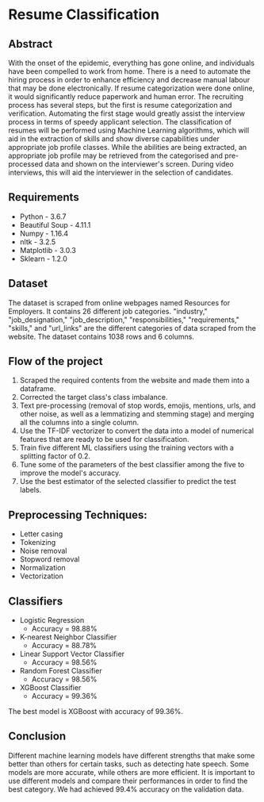 # **Resume Classification**

## Abstract
With the onset of the epidemic, everything has gone online, and individuals have been compelled to work from home. There is a need to automate the hiring process in order to enhance efficiency and decrease manual labour that may be done electronically. If resume categorization were done online, it would significantly reduce paperwork and human error. The recruiting process has several steps, but the first is resume categorization and verification. Automating the first stage would greatly assist the interview process in terms of speedy applicant selection. The classification of resumes will be performed using Machine Learning algorithms, which will aid in the extraction of skills and show diverse capabilities under appropriate job profile classes. While the abilities are being extracted, an appropriate job profile may be retrieved from the categorised and pre-processed data and shown on the interviewer's screen. During video interviews, this will aid the interviewer in the selection of candidates.

## Requirements
- Python - 3.6.7
- Beautiful Soup - 4.11.1
- Numpy - 1.16.4
- nltk - 3.2.5
- Matplotlib - 3.0.3
- Sklearn - 1.2.0

## Dataset
The dataset is scraped from online webpages named Resources for Employers. It contains 26 different job categories. "industry," "job_designation," "job_description," "responsibilities," "requirements," "skills," and "url_links" are the different categories of data scraped from the website. The dataset contains 1038 rows and 6 columns.

## Flow of the project
1. Scraped the required contents from the website and made them into a dataframe.
2. Corrected the target class's class imbalance.
3. Text pre-processing (removal of stop words, emojis, mentions, urls, and other noise, as well as a lemmatizing and stemming stage) and merging all the columns into a single column.
4. Use the TF-IDF vectorizer to convert the data into a model of numerical features that are ready to be used for classification.
5. Train five different ML classifiers using the training vectors with a splitting factor of 0.2.
6. Tune some of the parameters of the best classifier among the five to improve the model's accuracy.
7. Use the best estimator of the selected classifier to predict the test labels.

## Preprocessing Techniques:
- Letter casing
- Tokenizing
- Noise removal
- Stopword removal
- Normalization
- Vectorization

## Classifiers
- Logistic Regression
  + Accuracy = 98.88%
- K-nearest Neighbor Classifier
  + Accuracy = 88.78%
- Linear Support Vector Classifier
  + Accuracy = 98.56%
- Random Forest Classifier
  + Accuracy = 98.56%
- XGBoost Classifier
  + Accuracy = 99.36%
  
The best model is XGBoost with accuracy of 99.36%.

## Conclusion
Different machine learning models have different strengths that make some better than others for certain tasks, such as detecting hate speech. Some models are more accurate, while others are more efficient. It is important to use different models and compare their performances in order to find the best category. We had achieved 99.4% accuracy on the validation data.
